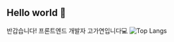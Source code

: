 ## Hello world 👋

반갑습니다! 프론트엔드 개발자 고가연입니다💻
![Top Langs](https://github-readme-stats.vercel.app/api/top-langs/?username=gayeongogo&layout=compact)
